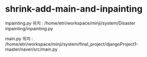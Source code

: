 # shrink-add-main-and-inpainting

inpainting.py 위치 : /home/etri/workspace/minji/system/Disaster inpainting/inpainting.py

main.py 위치 : /home/etri/workspace/minji/system/final_project/djangoProject1-master/naver/src/main.py
